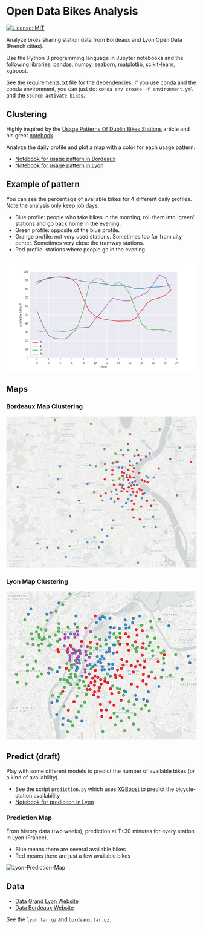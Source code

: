 # Open Data Bikes Analysis

[![License: MIT](https://img.shields.io/badge/License-MIT-yellow.svg)](https://opensource.org/licenses/MIT)

Analyze bikes sharing station data from Bordeaux and Lyon Open Data (French
cities).

Use the Python 3 programming language in Jupyter notebooks and the following
libraries: pandas, numpy, seaborn, matplotlib, scikit-learn, xgboost.

See the [requirements.txt](./requirements.txt) file for the dependencies. If you
use conda and the conda environment, you can just do: `conda env create -f
environment.yml` and the `source activate bikes`.

## Clustering

Highly inspired by the
[Usage Patterns Of Dublin Bikes Stations](https://medium.com/towards-data-science/usage-patterns-of-dublin-bikes-stations-484bdd9c5b9e)
article and his great [notebook](https://github.com/jameslawlor/dublin-bikes-timeseries-analysis/blob/master/dublin-bikes-time-series-clustering-and-mapping.ipynb).

Analyze the daily profile and plot a map with a color for each usage pattern.

* [Notebook for usage pattern in Bordeaux](./Clustering-Bordeaux.ipynb)
* [Notebook for usage pattern in Lyon](./Clustering-Lyon.ipynb)

## Example of pattern

You can see the percentage of available bikes for 4 different daily
profiles. Note the analysis only keep job days.

* Blue profile: people who take bikes in the morning, roll them into 'green'
  stations and go back home in the evening.
* Green profile: opposite of the blue profile.
* Orange profile: not very used stations. Sometimes too far from city
  center. Sometimes very close the tramway stations.
* Red profile: stations where people go in the evening

![Bordeaux-Pattern](./images/bordeaux-pattern.png)

## Maps

### Bordeaux Map Clustering

![Bordeaux-Map](./images/bordeaux-4-clusters.png)

### Lyon Map Clustering

![Lyon-Map](./images/lyon-4-clusters.png)

## Predict (draft)

Play with some different models to predict the number of available bikes (or a
kind of availability).

* See the script `prediction.py` which uses
  [XGBoost](http://xgboost.readthedocs.io/en/latest/model.html) to predict the
  bicycle-station availability
* [Notebook for prediction in Lyon](./Prediction-Lyon.ipynb)

### Prediction Map

From history data (two weeks), prediction at T+30 minutes for every station in
Lyon (France).

* Blue means there are several available bikes
* Red means there are just a few available bikes

![Lyon-Prediction-Map](./images/lyon-prediction-map.jpg)


## Data

* [Data Grand Lyon Website](https://data.grandlyon.com/equipements/station-vflov-disponibilitfs-temps-rfel/)
* [Data Bordeaux Website](https://data.bordeaux-metropole.fr/data.php?themes=10)

See the `lyon.tar.gz` and `bordeaux.tar.gz`.
